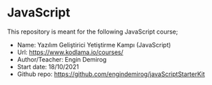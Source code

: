 # JavaScript
This repository is meant for the following JavaScript course;
- Name:             Yazılım Geliştirici Yetiştirme Kampı (JavaScript)
- Url:              https://www.kodlama.io/courses/
- Author/Teacher:   Engin Demirog
- Start date:       18/10/2021
- Github repo:      https://github.com/engindemirog/javaScriptStarterKit
          
